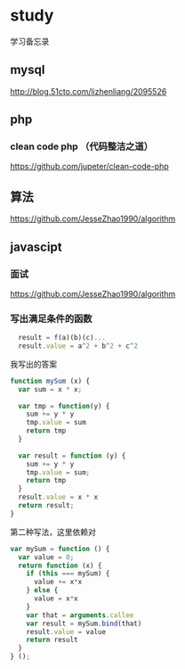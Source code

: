 # study
学习备忘录

## mysql
http://blog.51cto.com/lizhenliang/2095526

## php
 
### clean code php （代码整洁之道）
https://github.com/jupeter/clean-code-php

## 算法
https://github.com/JesseZhao1990/algorithm

## javascipt
### 面试
https://github.com/JesseZhao1990/algorithm

### 写出满足条件的函数
```javascript
  result = f(a)(b)(c)...
  result.value = a^2 + b^2 + c^2
````
我写出的答案
```javascript
function mySum (x) {
  var sum = x * x;
  
  var tmp = function(y) {
    sum += y * y
    tmp.value = sum
    return tmp    
  } 
 
  var result = function (y) {
    sum += y * y
    tmp.value = sum;
    return tmp
  }
  result.value = x * x
  return result;
}
```
第二种写法，这里依赖对
```javascript
var mySum = function () {
  var value = 0;
  return function (x) {
    if (this === mySum) {
      value += x*x
    } else {
      value = x*x
    }
    var that = arguments.callee
    var result = mySum.bind(that)
    result.value = value
    return result
  }
} ();
```
